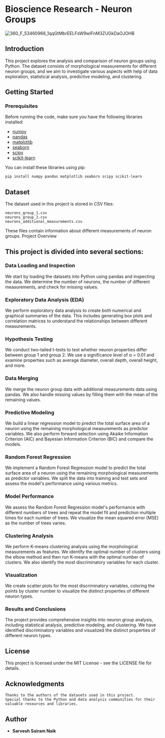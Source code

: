 # Bioscience Research - Neuron Groups

![360_F_53460968_1qqGtMbrEELFsW9wlFnM3ZUGkDaOJOHB](https://github.com/sarveshsn/Bioscience-Research-Neuron-Groups/assets/93898181/7246ca63-8676-4c64-be09-5d929146395d)


## Introduction

This project explores the analysis and comparison of neuron groups using Python. The dataset consists of morphological measurements for different neuron groups, and we aim to investigate various aspects with help of  data exploration, statistical analysis, predictive modeling, and clustering.

## Getting Started

### Prerequisites

Before running the code, make sure you have the following libraries installed:

- [numpy](https://numpy.org/)
- [pandas](https://pandas.pydata.org/)
- [matplotlib](https://matplotlib.org/)
- [seaborn](https://seaborn.pydata.org/)
- [scipy](https://www.scipy.org/)
- [scikit-learn](https://scikit-learn.org/stable/)

You can install these libraries using pip:

```bash
pip install numpy pandas matplotlib seaborn scipy scikit-learn
```

## Dataset

The dataset used in this project is stored in CSV files:

    neurons_group_1.csv
    neurons_group_2.csv
    neurons_additional_measurements.csv

These files contain information about different measurements of neuron groups.
Project Overview

## This project is divided into several sections:

### Data Loading and Inspection

We start by loading the datasets into Python using pandas and inspecting the data. We determine the number of neurons, the number of different measurements, and check for missing values.

### Exploratory Data Analysis (EDA)

We perform exploratory data analysis to create both numerical and graphical summaries of the data. This includes generating box plots and correlation matrices to understand the relationships between different measurements.

### Hypothesis Testing

We conduct two-tailed t-tests to test whether neuron properties differ between group 1 and group 2. We use a significance level of α = 0.01 and examine properties such as average diameter, overall depth, overall height, and more.

### Data Merging

We merge the neuron group data with additional measurements data using pandas. We also handle missing values by filling them with the mean of the remaining values.

### Predictive Modeling

We build a linear regression model to predict the total surface area of a neuron using the remaining morphological measurements as predictor variables. We also perform forward selection using Akaike Information Criterion (AIC) and Bayesian Information Criterion (BIC) and compare the models.

### Random Forest Regression

We implement a Random Forest Regression model to predict the total surface area of a neuron using the remaining morphological measurements as predictor variables. We split the data into training and test sets and assess the model's performance using various metrics.

### Model Performance

We assess the Random Forest Regression model's performance with different numbers of trees and repeat the model fit and prediction multiple times for each number of trees. We visualize the mean squared error (MSE) as the number of trees varies.
### Clustering Analysis

We perform K-means clustering analysis using the morphological measurements as features. We identify the optimal number of clusters using the elbow method and then run K-means with the optimal number of clusters. We also identify the most discriminatory variables for each cluster.
### Visualization

We create scatter plots for the most discriminatory variables, coloring the points by cluster number to visualize the distinct properties of different neuron types.

### Results and Conclusions

The project provides comprehensive insights into neuron group analysis, including statistical analysis, predictive modeling, and clustering. We have identified discriminatory variables and visualized the distinct properties of different neuron types.

## License

This project is licensed under the MIT License - see the LICENSE file for details.

## Acknowledgments

    Thanks to the authors of the datasets used in this project.
    Special thanks to the Python and data analysis communities for their valuable resources and libraries.

## Author 

- **Sarvesh Sairam Naik**
